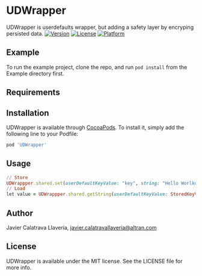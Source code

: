 # UDWrapper

UDWrapper is userdefaults wrapper, but adding a safety layer by encryping persisted data.
[![Version](https://img.shields.io/cocoapods/v/UDWrapper.svg?style=flat)](https://cocoapods.org/pods/UDWrapper)
[![License](https://img.shields.io/cocoapods/l/UDWrapper.svg?style=flat)](https://cocoapods.org/pods/UDWrapper)
[![Platform](https://img.shields.io/cocoapods/p/UDWrapper.svg?style=flat)](https://cocoapods.org/pods/UDWrapper)

## Example

To run the example project, clone the repo, and run `pod install` from the Example directory first.

## Requirements

## Installation

UDWrapper is available through [CocoaPods](https://cocoapods.org). To install
it, simply add the following line to your Podfile:

```ruby
pod 'UDWrapper'
```

## Usage

```ruby
// Store
UDWrappper.shared.set(userDefaultKeyValue: "key", string: "Hello Worlkd!")
// Load
let value = UDWrappper.shared.getString(userDefaultKeyValue: StoredKeyValue.attrString)
```

## Author

Javier Calatrava Llaveria, javier.calatravallaveria@altran.com

## License

UDWrapper is available under the MIT license. See the LICENSE file for more info.

